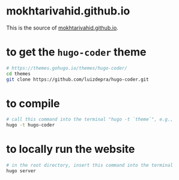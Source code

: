 # mokhtarivahid.github.io

This is the source of [mokhtarivahid.github.io](mokhtarivahid.github.io).

# to get the `hugo-coder` theme

```bash
# https://themes.gohugo.io/themes/hugo-coder/
cd themes
git clone https://github.com/luizdepra/hugo-coder.git
```

# to compile 

```bash
# call this command into the terminal "hugo -t `theme`", e.g.,
hugo -t hugo-coder
```

# to locally run the website

```bash
# in the root directory, insert this command into the terminal
hugo server
```